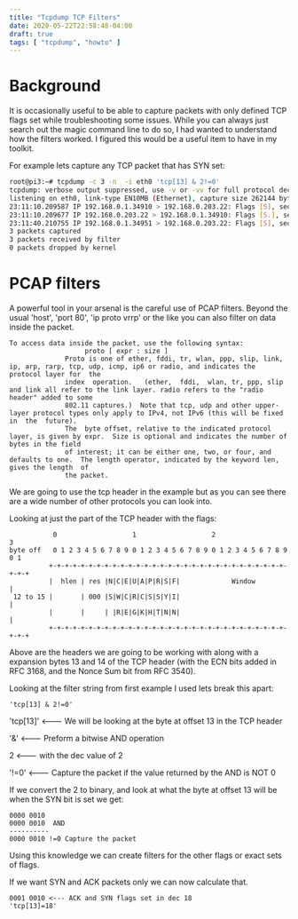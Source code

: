 ```yaml
---
title: "Tcpdump TCP Filters"
date: 2020-05-22T22:58:48-04:00
draft: true
tags: [ "tcpdump", "howto" ]
---
```

# Background

It is occasionally useful to be able to capture packets with only defined TCP flags set while troubleshooting some issues. While you can always just search out the magic command line to do so, I had wanted to understand how the filters worked. I figured this would be a useful item to have in my toolkit.

For example lets capture any TCP packet that has SYN set:
``` bash
root@pi3:~# tcpdump -c 3 -n  -i eth0 'tcp[13] & 2!=0'
tcpdump: verbose output suppressed, use -v or -vv for full protocol decode
listening on eth0, link-type EN10MB (Ethernet), capture size 262144 bytes
23:11:10.209587 IP 192.168.0.1.34910 > 192.168.0.203.22: Flags [S], seq 2362277497, win 14600, options [mss 1460,sackOK,TS val 106825941 ecr 0,nop,wscale 5], length 0
23:11:10.209677 IP 192.168.0.203.22 > 192.168.0.1.34910: Flags [S.], seq 268558861, ack 2362277498, win 65160, options [mss 1460,sackOK,TS val 4270385136 ecr 106825941,nop,wscale 7], length 0
23:11:40.210755 IP 192.168.0.1.34951 > 192.168.0.203.22: Flags [S], seq 1681472778, win 14600, options [mss 1460,sackOK,TS val 106828941 ecr 0,nop,wscale 5], length 0
3 packets captured
3 packets received by filter
0 packets dropped by kernel
```

# PCAP filters

A powerful tool in your arsenal is the careful use of PCAP filters. Beyond the usual 'host', 'port 80', 'ip proto vrrp' or the like you can also filter on data inside the packet.

```
To access data inside the packet, use the following syntax:
                   proto [ expr : size ]
              Proto is one of ether, fddi, tr, wlan, ppp, slip, link, ip, arp, rarp, tcp, udp, icmp, ip6 or radio, and indicates the protocol layer for  the
              index  operation.   (ether,  fddi,  wlan, tr, ppp, slip and link all refer to the link layer. radio refers to the "radio header" added to some
              802.11 captures.)  Note that tcp, udp and other upper-layer protocol types only apply to IPv4, not IPv6 (this will be fixed  in  the  future).
              The  byte offset, relative to the indicated protocol layer, is given by expr.  Size is optional and indicates the number of bytes in the field
              of interest; it can be either one, two, or four, and defaults to one.  The length operator, indicated by the keyword len, gives the length  of
              the packet.
```

We are going to use the tcp header in the example but as you can see there are a wide number of other protocols you can look into.

Looking at just the part of the TCP header with the flags:

```
           0                   1                   2                   3
byte off   0 1 2 3 4 5 6 7 8 9 0 1 2 3 4 5 6 7 8 9 0 1 2 3 4 5 6 7 8 9 0 1
          +-+-+-+-+-+-+-+-+-+-+-+-+-+-+-+-+-+-+-+-+-+-+-+-+-+-+-+-+-+-+-+-+
          |  hlen | res |N|C|E|U|A|P|R|S|F|             Window            |
 12 to 15 |       | 000 |S|W|C|R|C|S|S|Y|I|                               |
          |       |     | |R|E|G|K|H|T|N|N|                               |
          +-+-+-+-+-+-+-+-+-+-+-+-+-+-+-+-+-+-+-+-+-+-+-+-+-+-+-+-+-+-+-+-+
```
Above are the headers we are going to be working with along with a expansion bytes 13 and 14 of the TCP header (with the ECN bits added in RFC 3168, and the Nonce Sum bit from RFC 3540).

Looking at the filter string from first example I used lets break this apart:
```
'tcp[13] & 2!=0'
```
'tcp[13]'  <--- We will be looking at the byte at offset 13 in the TCP header

'&' <--- Preform a bitwise AND operation

2 <--- with the dec value of 2

'!=0' <--- Capture the packet if the value returned by the AND is NOT 0

If we convert the 2 to binary, and look at what the byte at offset 13 will be when the SYN bit is set we get:
```
0000 0010
0000 0010  AND
---------- 
0000 0010 !=0 Capture the packet
```
Using this knowledge we can create filters for the other flags or exact sets of flags.

If we want SYN and ACK packets only we can now calculate that. 
```
0001 0010 <--- ACK and SYN flags set in dec 18
'tcp[13]=18'
```
